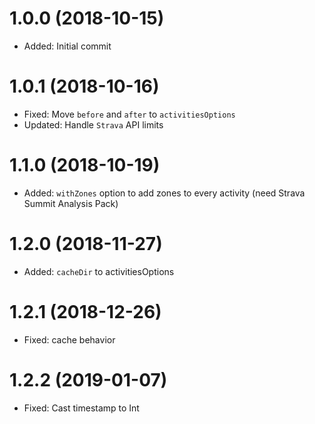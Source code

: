 # 1.0.0 (2018-10-15)

-   Added: Initial commit

# 1.0.1 (2018-10-16)

-   Fixed: Move `before` and `after` to `activitiesOptions`
-   Updated: Handle `Strava` API limits

# 1.1.0 (2018-10-19)

-   Added: `withZones` option to add zones to every activity (need Strava Summit Analysis Pack)

# 1.2.0 (2018-11-27)

-   Added: `cacheDir` to activitiesOptions

# 1.2.1 (2018-12-26)

-   Fixed: cache behavior

# 1.2.2 (2019-01-07)

-   Fixed: Cast timestamp to Int
